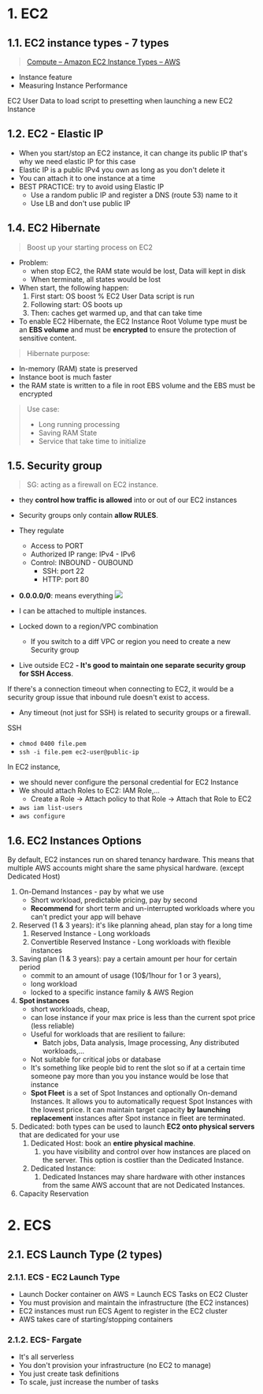 # 1. EC2

## 1.1. EC2 instance types - 7 types
> [Compute – Amazon EC2 Instance Types – AWS](https://aws.amazon.com/ec2/instance-types/?trk=361ccc4f-68c4-4038-bf6c-0586bee109dc&sc_channel=ps&ef_id=CjwKCAiAxreqBhAxEiwAfGfndGskDxRSJIWaDTMlyKsiynC2V2Ay0Sqqnzym3EcCvely5rhbrukQ5RoCISsQAvD_BwE:G:s&s_kwcid=AL!4422!3!536392805020!e!!g!!ec2%20instance%20types!11543056243!112002964789)
> 
- Instance feature
- Measuring Instance Performance

EC2 User Data to load script to presetting when launching a new EC2 Instance
## 1.2. EC2 - Elastic IP 
- When you start/stop an EC2 instance, it can change its public IP that's why we need elastic IP for this case
- Elastic IP is a public IPv4 you own as long as you don't delete it
- You can attach it to one instance at a time
- BEST PRACTICE: try to avoid using Elastic IP
	- Use a random public IP and register a DNS (route 53) name to it
	- Use LB  and don't use public IP
## 1.4. EC2 Hibernate
> Boost up your starting process on EC2
- Problem: 
	- when stop EC2, the RAM state would be lost, Data will kept in disk
	- When terminate, all states would be lost
- When start, the following happen:
	1. First start: OS boost % EC2 User Data script is run
	2. Following start: OS boots up
	3. Then: caches get warmed up, and that can take time
- To enable EC2 Hibernate, the EC2 Instance Root Volume type must be an **EBS volume** and must be **encrypted** to ensure the protection of sensitive content.
> Hibernate purpose:
- In-memory (RAM) state is preserved
- Instance boot is much faster
- the RAM state is written to a file in root EBS volume and the EBS must be encrypted
> Use case:
> - Long running processing
> - Saving RAM State
> - Service that take time to initialize

## 1.5. Security group
> SG: acting as a firewall on EC2 instance.
- they **control how traffic is allowed** into or out of our EC2 instances
- Security groups only contain **allow RULES**. 

- They regulate
	- Access to PORT
	- Authorized IP range: IPv4 - IPv6
	- Control: INBOUND - OUBOUND
		- SSH: port 22
		- HTTP: port 80
- **0.0.0.0/0**: means everything
![](../assets/SecurityGroup-EC2.png)

- I can be attached to multiple instances.
- Locked down to a region/VPC combination
	- If you switch to a diff VPC or region you need to create a new Security group
- Live outside EC2 
**- It's good to maintain one separate security group for SSH Access**.

If there's a connection timeout when connecting to EC2, it would be a security group issue that inbound rule doesn't exist to access.
- Any timeout (not just for SSH) is related to security groups or a firewall.

SSH
- `chmod 0400 file.pem`
- `ssh -i file.pem ec2-user@public-ip`

In EC2 instance, 
- we should never configure the personal credential for EC2 Instance
- We should attach Roles to EC2: IAM Role,...
	- Create a Role -> Attach policy to that Role -> Attach that Role to EC2
- `aws iam list-users`
- `aws configure`


## 1.6. EC2 Instances Options
By default, EC2 instances run on shared tenancy hardware. This means that multiple AWS accounts might share the same physical hardware. (except Dedicated Host)

1. On-Demand Instances - pay by what we use
	- Short workload, predictable pricing, pay by second
	- **Recommend** for short term and un-interrupted workloads where you can't predict your app will behave
2. Reserved (1 & 3 years): it's like planning ahead, plan stay for a long time
	1. Reserved Instance - Long workloads
	2. Convertible Reserved Instance - Long workloads with flexible instances
3. Saving plan (1 & 3 years): pay a certain amount per hour for certain period
	- commit to an amount of usage (10$/1hour for 1 or 3 years),
	- long workload
	- locked to a specific instance family & AWS Region
4. **Spot instances** 
	- short workloads, cheap, 
	- can lose instance if your max price is less than the current spot price (less reliable)
	- Useful for workloads that are resilient to failure:
		- Batch jobs, Data analysis, Image processing, Any distributed workloads,...
	- Not suitable for critical jobs or database
	- It's something like people bid to rent the slot so if at a certain time someone pay more than you you instance would be lose that instance
	- **Spot Fleet** is a set of Spot Instances and optionally On-demand Instances. It allows you to automatically request Spot Instances with the lowest price. It can maintain target capacity **by launching replacement** instances after Spot instance in fleet are terminated.
5. Dedicated: both types can be used to launch **EC2 onto physical servers** that are dedicated for your use
	1. Dedicated Host: book an **entire physical machine**.
		1. you have visibility and control over how instances are placed on the server. This option is costlier than the Dedicated Instance.
	2. Dedicated Instance: 
		1. Dedicated Instances may share hardware with other instances from the same AWS account that are not Dedicated Instances.
6. Capacity Reservation


# 2. ECS
## 2.1. ECS Launch Type (2 types)
### 2.1.1. ECS - EC2 Launch Type
- Launch Docker container on AWS = Launch ECS Tasks on EC2 Cluster
- You must provision and maintain the infrastructure (the EC2 instances)
- EC2 instances must run ECS Agent to register in the EC2 cluster
- AWS takes care of starting/stopping containers
### 2.1.2. ECS- Fargate
- It's all serverless
- You don't provision your infrastructure (no EC2 to manage)
- You just create task definitions
- To scale, just increase the number of tasks 